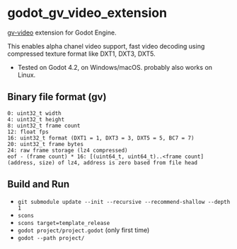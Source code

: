 # godot_gv_video_extension

[gv-video](https://github.com/Ushio/ofxExtremeGpuVideo#binary-file-format-gv) extension for Godot Engine.

This enables alpha chanel video support, fast video decoding using compressed texture format like DXT1, DXT3, DXT5.

- Tested on Godot 4.2, on Windows/macOS. probably also works on Linux.

## Binary file format (gv)

```text
0: uint32_t width
4: uint32_t height
8: uint32_t frame count
12: float fps
16: uint32_t format (DXT1 = 1, DXT3 = 3, DXT5 = 5, BC7 = 7)
20: uint32_t frame bytes
24: raw frame storage (lz4 compressed)
eof - (frame count) * 16: [(uint64_t, uint64_t)..<frame count] (address, size) of lz4, address is zero based from file head
```

## Build and Run

- `git submodule update --init --recursive --recommend-shallow --depth 1`
- `scons`
- `scons target=template_release`
- `godot project/project.godot` (only first time)
- `godot --path project/`
